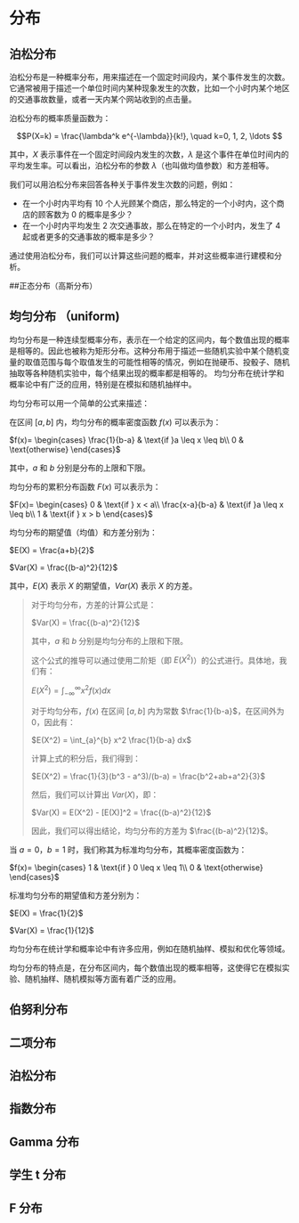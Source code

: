 # 分布



## 泊松分布

泊松分布是一种概率分布，用来描述在一个固定时间段内，某个事件发生的次数。它通常被用于描述一个单位时间内某种现象发生的次数，比如一个小时内某个地区的交通事故数量，或者一天内某个网站收到的点击量。

泊松分布的概率质量函数为：

$$P(X=k) = \frac{\lambda^k e^{-\lambda}}{k!}, \quad k=0, 1, 2, \ldots $$

其中，$X$ 表示事件在一个固定时间段内发生的次数，$\lambda$ 是这个事件在单位时间内的平均发生率。可以看出，泊松分布的参数 $\lambda$（也叫做均值参数）和方差相等。

我们可以用泊松分布来回答各种关于事件发生次数的问题，例如：

- 在一个小时内平均有 10 个人光顾某个商店，那么特定的一个小时内，这个商店的顾客数为 0 的概率是多少？
- 在一个小时内平均发生 2 次交通事故，那么在特定的一个小时内，发生了 4 起或者更多的交通事故的概率是多少？

通过使用泊松分布，我们可以计算这些问题的概率，并对这些概率进行建模和分析。

##正态分布（高斯分布）

## 均匀分布 （uniform)

均匀分布是一种连续型概率分布，表示在一个给定的区间内，每个数值出现的概率是相等的。因此也被称为矩形分布。这种分布用于描述一些随机实验中某个随机变量的取值范围与每个取值发生的可能性相等的情况，例如在抛硬币、投骰子、随机抽取等各种随机实验中，每个结果出现的概率都是相等的。	均匀分布在统计学和概率论中有广泛的应用，特别是在模拟和随机抽样中。

均匀分布可以用一个简单的公式来描述：

在区间 $[a, b]$ 内，均匀分布的概率密度函数 $f(x)$ 可以表示为：

$f(x)= \begin{cases} \frac{1}{b-a} & \text{if }a \leq x \leq b\\ 0 & \text{otherwise} \end{cases}$

其中，$a$ 和 $b$ 分别是分布的上限和下限。

均匀分布的累积分布函数 $F(x)$ 可以表示为：

$F(x)= \begin{cases} 0 & \text{if } x < a\\ \frac{x-a}{b-a} & \text{if }a \leq x \leq b\\ 1 & \text{if } x > b \end{cases}$

均匀分布的期望值（均值）和方差分别为：

$E(X) = \frac{a+b}{2}$

$Var(X) = \frac{(b-a)^2}{12}$

其中，$E(X)$ 表示 $X$ 的期望值，$Var(X)$ 表示 $X$ 的方差。

> 对于均匀分布，方差的计算公式是：
>
> $Var(X) = \frac{(b-a)^2}{12}$
>
> 其中，$a$ 和 $b$ 分别是均匀分布的上限和下限。
>
> 这个公式的推导可以通过使用二阶矩（即 $E(X^2)$）的公式进行。具体地，我们有：
>
> $E(X^2) = \int_{-\infty}^{\infty} x^2 f(x) dx$
>
> 对于均匀分布，$f(x)$ 在区间 $[a, b]$ 内为常数 $\frac{1}{b-a}$，在区间外为 $0$，因此有：
>
> $E(X^2) = \int_{a}^{b} x^2 \frac{1}{b-a} dx$
>
> 计算上式的积分后，我们得到：
>
> $E(X^2) = \frac{1}{3}(b^3 - a^3)/(b-a) = \frac{b^2+ab+a^2}{3}$
>
> 然后，我们可以计算出 $Var(X)$，即：
>
> $Var(X) = E(X^2) - [E(X)]^2 = \frac{(b-a)^2}{12}$
>
> 因此，我们可以得出结论，均匀分布的方差为 $\frac{(b-a)^2}{12}$。

当 $a=0$，$b=1$ 时，我们称其为标准均匀分布，其概率密度函数为：

$f(x)= \begin{cases} 1 & \text{if } 0 \leq x \leq 1\\ 0 & \text{otherwise} \end{cases}$

标准均匀分布的期望值和方差分别为：

$E(X) = \frac{1}{2}$

$Var(X) = \frac{1}{12}$

均匀分布在统计学和概率论中有许多应用，例如在随机抽样、模拟和优化等领域。



均匀分布的特点是，在分布区间内，每个数值出现的概率相等，这使得它在模拟实验、随机抽样、随机模拟等方面有着广泛的应用。

## 伯努利分布
## 二项分布
## 泊松分布
## 指数分布
## Gamma 分布
## 学生 t 分布
## F 分布